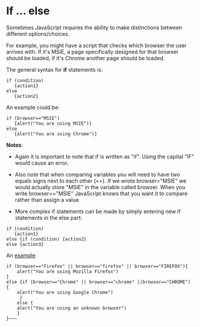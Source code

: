 
# If ... else

Sometimes JavaScript requires the ability to make distinctions between different options/choices.

For example, you might have a script that checks which browser the user arrives with. If it's MSIE, 
a page specifically designed for that browser should be loaded, if it's Chrome another page should be loaded.

The general syntax for **if** statements is:

~~~
if (condition) 
   {action1} 
else 
   {action2}
~~~

An example could be:

~~~
if (browser=="MSIE") 
   {alert("You are using MSIE")}
else 
   {alert("You are using Chrome")} 
~~~

**Notes**:

- Again it is important to note that if is written as "if". Using the capital "IF" would cause an error. 

- Also note that when comparing variables you will need to have two equals signs next to each other (==). If we wrote browser="MSIE" we would actually store "MSIE" in the variable called browser. When you write browser=="MSIE" JavaScript knows that you want it to compare rather than assign a value. 

- More complex if statements can be made by simply entering new if statements in the else part: 

~~~
if (condition) 
   {action1} 
else {if (condition) {action2}
else {action3} 
~~~

An <a href="archives/Class Files/example1.htm" target = "_blank">example</a>:

~~~
if (browser=="Firefox" || browser=="firefox" || browser=="FIREFOX"){
    alert("You are using Mozilla Firefox")
}
else {if (browser=="Chrome" || browser=="chrome" ||browser=="CHROME") {
    alert("You are using Google Chrome")
     }
    else {
    alert("You are using an unknown browser")
    }
}~~~